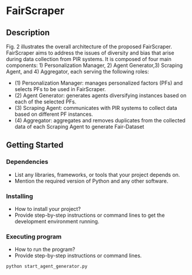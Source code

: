 # FairScraper

## Description

Fig. 2 illustrates the overall architecture of the proposed FairScraper. FairScraper aims to address the issues of diversity and bias that arise during data collection from PIR systems. It is composed of four main components: 1) Personalization Manager, 2) Agent Generator,3) Scraping Agent, and 4) Aggregator, each serving the following roles:
  - (1) Personalization Manager: manages personalized factors (PFs) and selects PFs to be used in FairScraper.
  - (2) Agent Generator: generates agents diversifying instances based on each of the selected PFs.
  - (3) Scraping Agent: communicates with PIR systems to collect data based on different PF instances.
  - (4) Aggregator: aggregates and removes duplicates from the collected data of each Scraping Agent to generate Fair-Dataset

## Getting Started

### Dependencies

- List any libraries, frameworks, or tools that your project depends on.
- Mention the required version of Python and any other software.

### Installing

- How to install your project? 
- Provide step-by-step instructions or command lines to get the development environment running.

### Executing program

- How to run the program?
- Provide step-by-step instructions or command lines.

```bash
python start_agent_generator.py
